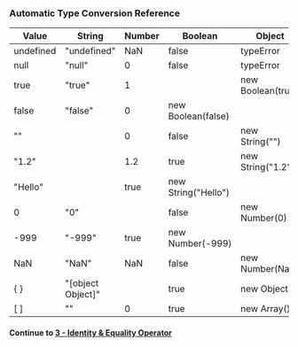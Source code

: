 ### Automatic Type Conversion Reference
      
|Value   |String   |Number   |Boolean   |Object   |
|---|---|---|---|---|
|undefined|"undefined"|NaN|false|typeError|
|null|"null"|0|false|typeError|
|true|"true"|1||new Boolean(true)|
|false|"false"|0|new Boolean(false)|
|""||0|false|new String("")|
|"1.2"||1.2|true|new String("1.2")|
|"Hello"||true|new String("Hello")|
|0|"0"||false|new Number(0)|
|-999|"-999"|true|new Number(-999)|
|NaN|"NaN"|NaN|false|new Number(NaN)|
|{ }|"[object Object]"||true|new Object()|
|[ ]|""|0|true|new Array()|

  
#### Continue to [3 - Identity & Equality Operator](3_Identity_Equality.md)
